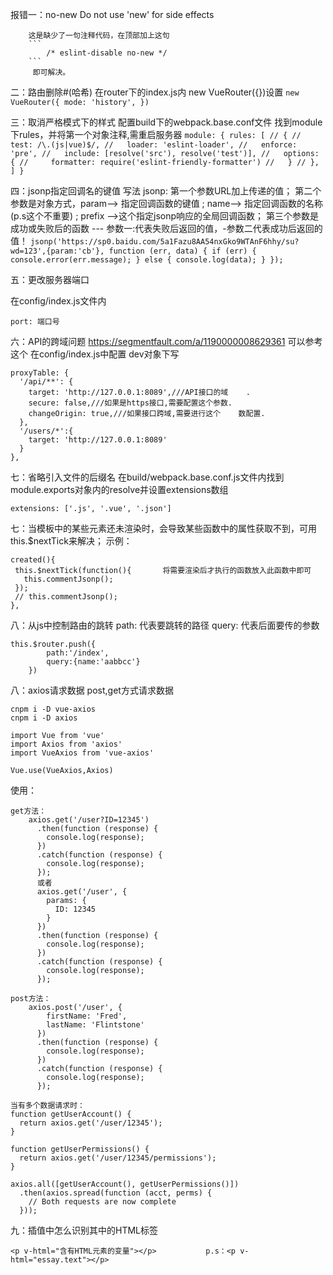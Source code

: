 
报错一：no-new
        Do not use 'new' for side effects


        这是缺少了一句注释代码，在顶部加上这句 
        ```
            /* eslint-disable no-new */ 
        ```
         即可解决。

二：路由删除#(哈希) 
    在router下的index.js内 new VueRouter({})设置
    ```
    new VueRouter({
        mode: 'history',
    })
    ```

三：取消严格模式下的样式
    配置build下的webpack.base.conf文件
    找到module下rules，并将第一个对象注释,需重启服务器
    ```
    module: {
        rules: [
        // {
        //   test: /\.(js|vue)$/,
        //   loader: 'eslint-loader',
        //   enforce: 'pre',
        //   include: [resolve('src'), resolve('test')],
        //   options: {
        //     formatter: require('eslint-friendly-formatter')
        //   }
        // },
        ]
    }
    ```

四：jsonp指定回调名的键值 
    写法
    jsonp:
        第一个参数URL加上传递的值；
        第二个参数是对象方式，param--> 指定回调函数的键值 ; name--> 指定回调函数的名称(p.s这个不重要) ; prefix -->这个指定jsonp响应的全局回调函数；
        第三个参数是成功或失败后的函数 --- 参数一:代表失败后返回的值，-参数二代表成功后返回的值！
    ```
        jsonp('https://sp0.baidu.com/5a1Fazu8AA54nxGko9WTAnF6hhy/su?wd=123',{param:'cb'}, function (err, data) {
            if (err) {
                console.error(err.message);
            } else {
                console.log(data);
            }
        });
    ```

五：更改服务器端口

在config/index.js文件内
``` 
port: 端口号

```


六：API的跨域问题
https://segmentfault.com/a/1190000008629361 可以参考这个
在config/index.js中配置
dev对象下写
```
proxyTable: {
  '/api/**': {
    target: 'http://127.0.0.1:8089',///API接口的域    .
    secure: false,///如果是https接口,需要配置这个参数.
    changeOrigin: true,///如果接口跨域,需要进行这个    数配置.
  },
  '/users/*':{
    target: 'http://127.0.0.1:8089'
  }
},

```

 七：省略引入文件的后缀名
 在build/webpack.base.conf.js文件内找到module.exports对象内的resolve并设置extensions数组
```
extensions: ['.js', '.vue', '.json']
```


 七：当模板中的某些元素还未渲染时，会导致某些函数中的属性获取不到，可用this.$nextTick来解决；
 示例：
 ```
created(){
  this.$nextTick(function(){       将需要渲染后才执行的函数放入此函数中即可
    this.commentJsonp();
  });
  // this.commentJsonp();
},
 ```

八：从js中控制路由的跳转
path: 代表要跳转的路径
query: 代表后面要传的参数
```
this.$router.push({
        path:'/index',
        query:{name:'aabbcc'}
    })

```
八：axios请求数据
post,get方式请求数据
```
cnpm i -D vue-axios
cnpm i -D axios

import Vue from 'vue'
import Axios from 'axios'
import VueAxios from 'vue-axios'

Vue.use(VueAxios,Axios)
```
使用：
```
get方法：
    axios.get('/user?ID=12345')
      .then(function (response) {
        console.log(response);
      })
      .catch(function (response) {
        console.log(response);
      });
      或者
      axios.get('/user', {
        params: {
          ID: 12345
        }
      })
      .then(function (response) {
        console.log(response);
      })
      .catch(function (response) {
        console.log(response);
      });

post方法：
    axios.post('/user', {
        firstName: 'Fred',
        lastName: 'Flintstone'
      })
      .then(function (response) {
        console.log(response);
      })
      .catch(function (response) {
        console.log(response);
      });

当有多个数据请求时：
function getUserAccount() {
  return axios.get('/user/12345');
}

function getUserPermissions() {
  return axios.get('/user/12345/permissions');
}

axios.all([getUserAccount(), getUserPermissions()])
  .then(axios.spread(function (acct, perms) {
    // Both requests are now complete
  }));
```

九：插值中怎么识别其中的HTML标签

```
<p v-html="含有HTML元素的变量"></p>           p.s：<p v-html="essay.text"></p>
```
